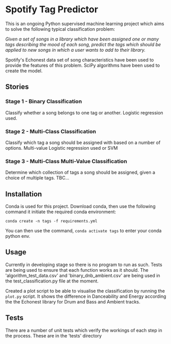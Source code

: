 # Spotify Tag Predictor

This is an ongoing Python supervised machine learning project which aims to solve the following typical classification problem:

_Given a set of songs in a library which have been assigned one or many tags describing the mood of each song, predict the tags which should be applied to new songs in which a user wants to add to their library._

Spotify's Echonest data set of song characteristics have been used to provide the features of this problem. SciPy algorithms have been used to create the model.


## Stories
### Stage 1 - Binary Classification

Classify whether a song belongs to one tag or another. Logistic regression used.

### Stage 2 - Multi-Class Classification

Classify which tag a song should be assigned with based on a number of options. Multi-value Logistic regression used or SVM   

### Stage 3 - Multi-Class Multi-Value Classification

Determine which collection of tags a song should be assigned, given a choice of multiple tags. TBC...

## Installation

Conda is used for this project. Download conda, then use the following command it initiate the required conda environment:

```
conda create -n tags -f requirements.yml
```

You can then use the command, ```conda activate tags``` to enter your conda python env.


## Usage

Currently in developing stage so there is no program to run as such. Tests are being used to ensure that each function works as it should. The 'algorithm_test_data.csv' and 'binary_dnb_ambient.csv' are being used in the test_classification.py file at the moment.

Created a plot script to be able to visualise the classification by running the ```plot.py``` script. It shows the difference in Danceability and Energy according the the Echonest library for Drum and Bass and Ambient tracks.


## Tests

There are a number of unit tests which verify the workings of each step in the process. These are in the 'tests' directory 
